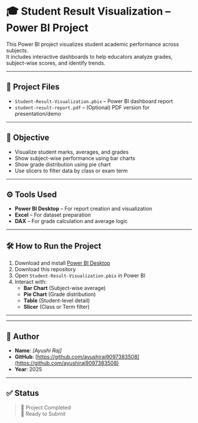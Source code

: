# 🎓 Student Result Visualization – Power BI Project

This Power BI project visualizes student academic performance across subjects.  
It includes interactive dashboards to help educators analyze grades, subject-wise scores, and identify trends.

---

## 📂 Project Files

- `Student-Result-Visualization.pbix` – Power BI dashboard report
- `student-result-report.pdf` – (Optional) PDF version for presentation/demo

---

## 🎯 Objective

- Visualize student marks, averages, and grades
- Show subject-wise performance using bar charts
- Show grade distribution using pie chart
- Use slicers to filter data by class or exam term

---

## ⚙️ Tools Used

- **Power BI Desktop** – For report creation and visualization
- **Excel** – For dataset preparation
- **DAX** – For grade calculation and average logic

---

## 🛠️ How to Run the Project

1. Download and install [Power BI Desktop](https://powerbi.microsoft.com/)
2. Download this repository
3. Open `Student-Result-Visualization.pbix` in Power BI
4. Interact with:
   - **Bar Chart** (Subject-wise average)
   - **Pie Chart** (Grade distribution)
   - **Table** (Student-level detail)
   - **Slicer** (Class or Term filter)

---

---

## 👤 Author

- **Name**: *[Ayushi Raj]*  
- **GitHub**: [https://github.com/ayushiraj9097383508](https://github.com/ayushiraj9097383508)  
- **Year**: 2025

---

## ✅ Status

> 🔵 Project Completed  
> 📁 Ready to Submit  

